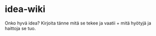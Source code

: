 idea-wiki
=========

Onko hyvä idea? Kirjoita tänne mitä se tekee ja vaatii + mitä hyötyjä ja haittoja se tuo.
